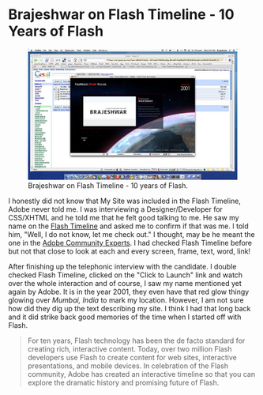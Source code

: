 # Brajeshwar on Flash Timeline - 10 Years of Flash

<figure class="large">
  <a href="http://www.flickr.com/photos/brajeshwar/240589819/"><img src="/static/2006/brajeshwar-flash-timeline.jpg" alt="Brajeshwar on Flash Timeline - 10 years of Flash." loading="lazy"></a>
  <figcaption>
    Brajeshwar on Flash Timeline - 10 years of Flash.
  </figcaption>
</figure>

I honestly did not know that My Site was included in the Flash Timeline, Adobe never told me. I was interviewing a Designer/Developer for CSS/XHTML and he told me that he felt good talking to me. He saw my name on the [Flash Timeline](http://www.adobe.com/go/flashtimeline) and asked me to confirm if that was me. I told him, "Well, I do not know, let me check out." I thought, may be he meant the one in the [Adobe Community Experts](http://www.adobe.com/communities/experts/). I had checked Flash Timeline before but not that close to look at each and every screen, frame, text, word, link!

After finishing up the telephonic interview with the candidate. I double checked Flash Timeline, clicked on the "Click to Launch" link and watch over the whole interaction and of course, I saw my name mentioned yet again by Adobe. It is in the year 2001, they even have that red glow thingy glowing over *Mumbai, India* to mark my location. However, I am not sure how did they dig up the text describing my site. I think I had that long back and it did strike back good memories of the time when I started off with Flash.

> For ten years, Flash technology has been the de facto standard for creating rich, interactive content. Today, over two million Flash developers use Flash to create content for web sites, interactive presentations, and mobile devices. In celebration of the Flash community, Adobe has created an interactive timeline so that you can explore the dramatic history and promising future of Flash.